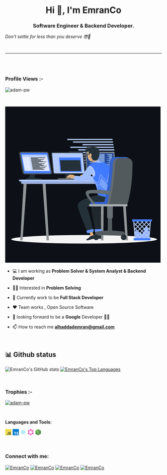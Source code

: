 <h1 align="center">Hi 👋, I'm EmranCo </h1>
<h3 align="center">Software Engineer & Backend Developer.</h3>
 <p> <em>Don't settle for less than you deserve
😎💯</em></p>
<br>
<hr>
<br>
<br>
<p align="right"> <h3>Profile Views :-</h3> <img src="https://komarev.com/ghpvc/?username=emranco&label=Profile%20views&color=0e75b6&style=flat"
    alt="adam-pw" /> 
  </p>
<br>

<p>
 <img src="https://github.com/EmranCo/EmranCo/blob/main/animation_500_kxa883sd.gif" alt="EmranCo" />
</p>


- 💻 I am working as **Problem Solver & System Analyst & Backend Developer** 

- 🕵️‍♂️ Interested in **Problem Solving** 

- :seedling: Currently work to be **Full Stack Developer** 

- :heart: Team works , Open Source Software 

- 💭 looking forward to be a **Google** Developer 💪🤩



- 📫 How to reach me **alhaddademran@gmail.com**



<br>

## 📊 Github status



![EmranCo's GitHub stats](https://github-readme-stats.vercel.app/api?username=EmranCo&show_icons=true&theme=radical) <a href="https://github.com/EmranCo/github-readme-stats"><img alt="EmranCo's Top Languages" src="https://github-readme-stats.vercel.app/api/top-langs/?username=EmranCo&langs_count=8&layout=compact&theme=react&hide_border=true&bg_color=1F222E&title_color=F85D7F&icon_color=F8D866&hide=Jupyter%20Notebook" height="192px"/></a>
  <br/>




<br>
<h3>Trophies :-</h3>
<p align="left"> 
<a href="https://github.com/emranco/github-profile-trophy"><img
      src="https://github-profile-trophy.vercel.app/?username=emranco&bg_color=0d1117&text_color=ffffff" alt="adam-pw" /></a> 
</p>

<p align="left"> <a href="https://twitter.com/" target="blank"><img
      src="https://img.shields.io/twitter/follow/?logo=twitter&style=for-the-badge" alt="" /></a> </p>



**Languages and Tools:**  

<code><img height="20" src="https://raw.githubusercontent.com/github/explore/80688e429a7d4ef2fca1e82350fe8e3517d3494d/topics/javascript/javascript.png"></code>
<code><img height="20" src="https://raw.githubusercontent.com/github/explore/80688e429a7d4ef2fca1e82350fe8e3517d3494d/topics/typescript/typescript.png"></code>
<code><img height="20" src="https://raw.githubusercontent.com/github/explore/80688e429a7d4ef2fca1e82350fe8e3517d3494d/topics/react/react.png"></code>
<code><img height="20" src="https://raw.githubusercontent.com/github/explore/5c058a388828bb5fde0bcafd4bc867b5bb3f26f3/topics/graphql/graphql.png"></code>
<code><img height="20" src="https://raw.githubusercontent.com/github/explore/80688e429a7d4ef2fca1e82350fe8e3517d3494d/topics/nodejs/nodejs.png"></code>  

<br>
<h3 align="left">Connect with me:</h3>
<p align="left">
   
 <a href="https://wa.me/967770774255" target="blank"><img align="center"
      src="https://raw.githubusercontent.com/rahuldkjain/github-profile-readme-generator/master/src/images/icons/Social/whatsapp.svg"
      alt="EmranCo" height="30" width="40" /></a> 
  <a href="https://www.linkedin.com/in/emran-alhaddad-859523225" target="blank"><img align="center"
      src="https://raw.githubusercontent.com/rahuldkjain/github-profile-readme-generator/master/src/images/icons/Social/linked-in-alt.svg"
      alt="EmranCo" height="30" width="40" /></a> 
  <a href="https://www.facebook.com/profile.php?id=100007355978197" target="blank"><img align="center"
      src="https://raw.githubusercontent.com/rahuldkjain/github-profile-readme-generator/master/src/images/icons/Social/facebook.svg"
      alt="EmranCo" height="30" width="40" /></a> 
 <a href="https://twitter.com/EngEmranAli1/" target="blank"><img align="center"
      src="https://raw.githubusercontent.com/rahuldkjain/github-profile-readme-generator/master/src/images/icons/Social/twitter.svg"
      alt="EmranCo" height="30" width="40" /></a> 
 
</p>

<br>
